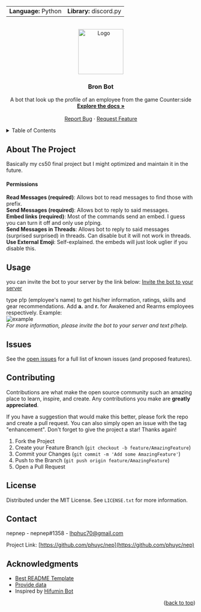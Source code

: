 <!-- Improved compatibility of back to top link: See: https://github.com/othneildrew/Best-README-Template/pull/73 -->
  <a name="readme-top"></a>

<table style="width:100%" align="center">
  <tr>
      <td><strong>Language:</strong> Python</td>
      <td><strong>Library:</strong> discord.py</td>
  </tr>
</table>

<!-- PROJECT LOGO -->
<br />
<div align="center">
  <a href="https://github.com/phuyc/nep">
    <img src="[https://nitter.net/pic/media%2FFQ2RsUGXEAAmra3.jpg%3Fname%3Dsmall](https://cdn.discordapp.com/avatars/1026426435063271444/34747940381d7cbe259c06bc984e3cc4.png?size=2048)" alt="Logo" width="120" height="120">
  </a>

<h3 align="center">Bron Bot</h3>

  <p align="center">
    A bot that look up the profile of an employee from the game Counter:side
    <br />
    <a href="https://github.com/phuyc/nep"><strong>Explore the docs »</strong></a>
    <br />
    <br />
    <a href="https://github.com/phuyc/nep/issues">Report Bug</a>
    ·
    <a href="https://github.com/phuyc/nep/issues">Request Feature</a>
  </p>
</div>



<!-- TABLE OF CONTENTS -->
<details>
  <summary>Table of Contents</summary>
  <ol>
    <li>
      <a href="#about-the-project">About The Project</a>
    </li>
    <li><a href="#usage">Usage</a></li>
    <li><a href="#roadmap">Issues</a></li>
    <li><a href="#license">License</a></li>
    <li><a href="#contact">Contact</a></li>
    <li><a href="#acknowledgments">Acknowledgments</a></li>
  </ol>
</details>



<!-- ABOUT THE PROJECT -->
## About The Project

Basically my cs50 final project but I might optimized and maintain it in the future.

#### Permissions

<strong>Read Messages (required)</strong>: Allows bot to read messages to find those with prefix.<br>
<strong>Send Messages (required)</strong>: Allows bot to reply to said messages.<br>
<strong>Embed links (required)</strong>: Most of the commands send an embed. I guess you can turn it off and only use p!ping. <br>
<strong>Send Messages in Threads</strong>: Allows bot to reply to said messages (surprised surprised) in threads. Can disable but it will not work in threads.<br>
<strong>Use External Emoji</strong>: Self-explained. the embeds will just look uglier if you disable this.<br>

<!-- USAGE EXAMPLES -->
## Usage

you can invite the bot to your server by the link below:
[Invite the bot to your server](https://discord.com/api/oauth2/authorize?client_id=977387486655414412&permissions=274878254080&scope=bot)

type p!p (employee's name) to get his/her information, ratings, skills and gear recommendations. Add <strong>a.</strong> and <strong>r.</strong> for Awakened and Rearms employees respectively. Example:
<br>
<img src='images/example.jpg' alt='example'>
<br>
_For more information, please invite the bot to your server and text p!help._



<!-- Issues -->
## Issues

See the [open issues](https://github.com/phuyc/nep/issues) for a full list of known issues (and proposed features).



<!-- CONTRIBUTING -->
## Contributing

Contributions are what make the open source community such an amazing place to learn, inspire, and create. Any contributions you make are **greatly appreciated**.

If you have a suggestion that would make this better, please fork the repo and create a pull request. You can also simply open an issue with the tag "enhancement".
Don't forget to give the project a star! Thanks again!

1. Fork the Project
2. Create your Feature Branch (`git checkout -b feature/AmazingFeature`)
3. Commit your Changes (`git commit -m 'Add some AmazingFeature'`)
4. Push to the Branch (`git push origin feature/AmazingFeature`)
5. Open a Pull Request



<!-- LICENSE -->
## License

Distributed under the MIT License. See `LICENSE.txt` for more information.

<!-- CONTACT -->
## Contact

nepnep - nepnep#1358 - lhphuc70@gmail.com

Project Link: [https://github.com/phuyc/nep](https://github.com/phuyc/nep)

<!-- ACKNOWLEDGMENTS -->
## Acknowledgments

* [Best README Template](https://github.com/othneildrew/Best-README-Template)
* [Provide data](https://prydwen.co)
* Inspired by [Hifumin Bot](https://discord.com/api/oauth2/authorize?client_id=844127991852302386&permissions=2147870784&scope=bot%20applications.commands)

<p align="right">(<a href="#readme-top">back to top</a>)</p>



<!-- MARKDOWN LINKS & IMAGES -->
<!-- https://www.markdownguide.org/basic-syntax/#reference-style-links -->
